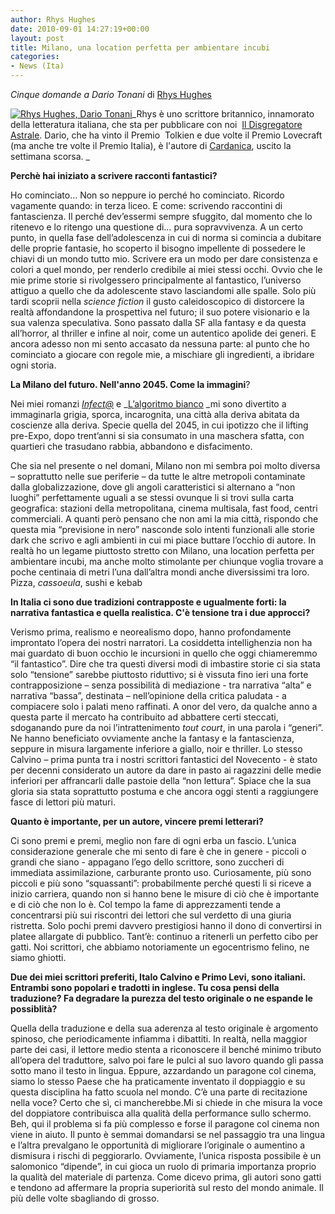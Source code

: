 ```yaml
---
author: Rhys Hughes
date: 2010-09-01 14:27:19+00:00
layout: post
title: Milano, una location perfetta per ambientare incubi
categories:
- News (Ita)
---
```


_Cinque domande a Dario Tonani_
di [Rhys Hughes](http://www.40kbooks.com/?p=770)

[![Rhys Hughes, Dario Tonani](http://www.40kbooks.com/wp-content/uploads/ryd.jpg)](http://www.40kbooks.com/wp-content/uploads/ryd.jpg)_Rhys è uno scrittore britannico, innamorato della letteratura italiana, che sta per pubblicare con noi  [Il Disgregatore Astrale](http://www.40kbooks.com/?p=770).
Dario, che ha vinto il Premio  Tolkien e due volte il Premio Lovecraft  (ma anche tre volte il Premio Italia), è l'autore di [Cardanica](http://www.40kbooks.com/?page_id=133&category=14&product_id=1), uscito la settimana scorsa.
_

**Perchè hai iniziato a scrivere racconti fantastici?**

Ho cominciato… Non so neppure io perché ho cominciato. Ricordo vagamente quando: in terza liceo. E come: scrivendo raccontini di fantascienza. Il perché dev’essermi sempre sfuggito, dal momento che lo ritenevo e lo ritengo una questione di… pura sopravvivenza.
A un certo punto, in quella fase dell’adolescenza in cui di norma si comincia a dubitare delle proprie fantasie, ho scoperto il bisogno impellente di possedere le chiavi di un mondo tutto mio. Scrivere era un modo per dare consistenza e colori a quel mondo, per renderlo credibile ai miei stessi occhi. Ovvio che le mie prime storie si rivolgessero principalmente al fantastico, l’universo attiguo a quello che da adolescente stavo lasciandomi alle spalle. Solo più tardi scoprii nella _science fiction_ il gusto caleidoscopico di distorcere la realtà affondandone la prospettiva nel futuro; il suo potere visionario e la sua valenza speculativa.
Sono passato dalla SF alla fantasy e da questa all’horror, al thriller e infine al noir, come un autentico apolide dei generi. E ancora adesso non mi sento accasato da nessuna parte: al punto che ho cominciato a giocare con regole mie, a mischiare gli ingredienti, a ibridare ogni storia.

**La Milano del futuro. Nell'anno 2045. Come la immagini**?

Nei miei romanzi [_Infect@_](http://www.fantascienza.com/magazine/libri/9337/infect/) e _[L’algoritmo bianco](http://www.fantascienza.com/magazine/servizi/12034/l-algoritmo-di-dario-tonani/) _mi sono divertito a immaginarla grigia, sporca, incarognita, una città alla deriva abitata da coscienze alla deriva. Specie quella del 2045, in cui ipotizzo che il lifting pre-Expo, dopo trent’anni si sia consumato in una maschera sfatta, con quartieri che trasudano rabbia, abbandono e disfacimento.

Che sia nel presente o nel domani, Milano non mi sembra poi molto diversa – soprattutto nelle sue periferie – da tutte le altre metropoli contaminate dalla globalizzazione, dove gli angoli caratteristici si alternano a “non luoghi” perfettamente uguali a se stessi ovunque li si trovi sulla carta geografica: stazioni della metropolitana, cinema multisala, fast food, centri commerciali.
A quanti però pensano che non ami la mia città, rispondo che questa mia “previsione in nero” nasconde solo intenti funzionali alle storie dark che scrivo e agli ambienti in cui mi piace buttare l’occhio di autore.
In realtà ho un legame piuttosto stretto con Milano, una location perfetta per ambientare incubi, ma anche molto stimolante per chiunque voglia trovare a poche centinaia di metri l’una dall’altra mondi anche diversissimi tra loro. Pizza, _cassoeula_, sushi e kebab

**In Italia ci sono due tradizioni contrapposte e ugualmente forti: la narrativa fantastica e quella realistica. C'è tensione tra i due approcci?**

Verismo prima, realismo e neorealismo dopo, hanno profondamente improntato l’opera dei nostri narratori.
La cosiddetta intellighenzia non ha mai guardato di buon occhio le incursioni in quello che oggi chiameremmo “il fantastico”. Dire che tra questi diversi modi di imbastire storie ci sia stata solo “tensione” sarebbe piuttosto riduttivo; si è vissuta fino ieri una forte contrapposizione – senza possibilità di mediazione - tra narrativa “alta” e narrativa “bassa”, destinata – nell’opinione della critica paludata - a compiacere solo i palati meno raffinati.
A onor del vero, da qualche anno a questa parte il mercato ha contribuito ad abbattere certi steccati, sdoganando pure da noi l’intrattenimento _tout court_, in una parola i “generi”. Ne hanno beneficiato ovviamente anche la fantasy e la fantascienza, seppure in misura largamente inferiore a giallo, noir e thriller.
Lo stesso Calvino – prima punta tra i nostri scrittori fantastici del Novecento - è stato per decenni considerato un autore da dare in pasto ai ragazzini delle medie inferiori per affrancarli dalle pastoie della “non lettura”. Spiace che la sua gloria sia stata soprattutto postuma e che ancora oggi stenti a raggiungere fasce di lettori più maturi.

**Quanto è importante, per un autore, vincere premi letterari?**

Ci sono premi e premi, meglio non fare di ogni erba un fascio. L’unica considerazione generale che mi sento di fare è che in genere - piccoli o grandi che siano - appagano l’ego dello scrittore, sono zuccheri di immediata assimilazione, carburante pronto uso.
Curiosamente, più sono piccoli e più sono “squassanti”: probabilmente perché questi li si riceve a inizio carriera, quando non si hanno bene le misure di ciò che è importante e di ciò che non lo è. Col tempo la fame di apprezzamenti tende a concentrarsi più sui riscontri dei lettori che sul verdetto di una giuria ristretta. Solo pochi premi davvero prestigiosi hanno il dono di convertirsi in platee allargate di pubblico.
Tant’è: continuo a ritenerli un perfetto cibo per gatti. Noi scrittori, che abbiamo notoriamente un egocentrismo felino, ne siamo ghiotti.

**Due dei miei scrittori preferiti, Italo Calvino e Primo Levi, sono italiani. Entrambi sono popolari e tradotti in inglese. Tu cosa pensi della traduzione? Fa degradare la purezza del testo originale o ne espande le possiblità?**

Quella della traduzione e della sua aderenza al testo originale è argomento spinoso, che periodicamente infiamma i dibattiti. In realtà, nella maggior parte dei casi, il lettore medio stenta a riconoscere il benché minimo tributo all’opera del traduttore, salvo poi fare le pulci al suo lavoro quando gli passa sotto mano il testo in lingua.
Eppure, azzardando un paragone col cinema, siamo lo stesso Paese che ha praticamente inventato il doppiaggio e su questa disciplina ha fatto scuola nel mondo. C’è una parte di recitazione nella voce? Certo che sì, ci mancherebbe.Mi si chiede in che misura la voce del doppiatore contribuisca alla qualità della performance sullo schermo. Beh, qui il problema si fa più complesso e forse il paragone col cinema non viene in aiuto.
Il punto è semmai domandarsi se nel passaggio tra una lingua e l’altra prevalgano le opportunità di migliorare l’originale o aumentino a dismisura i rischi di peggiorarlo. Ovviamente, l’unica risposta possibile è un salomonico “dipende”, in cui gioca un ruolo di primaria importanza proprio la qualità del materiale di partenza.
Come dicevo prima, gli autori sono gatti e tendono ad affermare la propria superiorità sul resto del mondo animale. Il più delle volte sbagliando di grosso.
